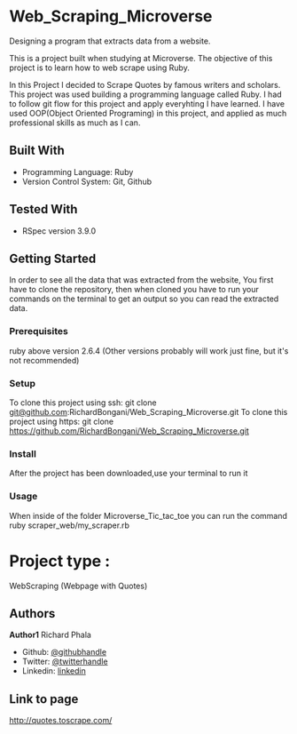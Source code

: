 # Web_Scraping_Microverse
Designing a program that extracts data from a website.

This is a project built when studying at Microverse. The objective of this project is to learn how to web scrape using Ruby.

In this Project I decided to Scrape Quotes by famous writers and scholars. This project was used building a programming language called Ruby. I had to follow git flow for this project and apply everyhting I have learned. I have used OOP(Object Oriented Programing) in this project, and applied as much professional skills as much as I can.

## Built With

- Programming Language: Ruby
- Version Control System: Git, Github

## Tested With 

- RSpec version 3.9.0

## Getting Started
In order to see all the data that was extracted from the website, You first have to clone the repository, then when cloned you have to run your commands on the terminal to get an output so you can read the extracted data.

### Prerequisites
ruby above version 2.6.4 (Other versions probably will work just fine, but it's not recommended)

### Setup
To clone this project using ssh: git clone git@github.com:RichardBongani/Web_Scraping_Microverse.git
To clone this project using https: git clone https://github.com/RichardBongani/Web_Scraping_Microverse.git

### Install
After the project has been downloaded,use your terminal to run it

### Usage
When inside of the folder Microverse_Tic_tac_toe you can run the command ruby scraper_web/my_scraper.rb

# Project type :

WebScraping (Webpage with Quotes)

## Authors

**Author1**
  Richard Phala
- Github: [@githubhandle](https://github.com/RichardBongani)
- Twitter: [@twitterhandle](https://github.com/Richard15391169)
- Linkedin: [linkedin](https://www.linkedin.com/in/richard-phala-078428113/)


## Link to page
http://quotes.toscrape.com/
